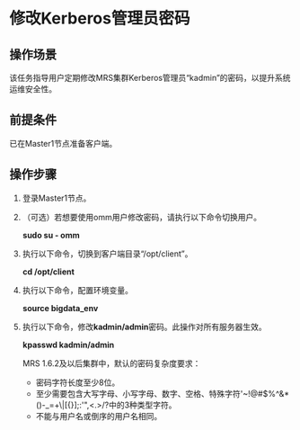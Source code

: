 # 修改Kerberos管理员密码<a name="ZH-CN_TOPIC_0174499492"></a>

## 操作场景<a name="zh-cn_topic_0040967542_section293727014453"></a>

该任务指导用户定期修改MRS集群Kerberos管理员“kadmin”的密码，以提升系统运维安全性。

## 前提条件<a name="zh-cn_topic_0040967542_section64718576144528"></a>

已在Master1节点准备客户端。

## 操作步骤<a name="zh-cn_topic_0040967542_section65388622144546"></a>

1.  登录Master1节点。
2.  （可选）若想要使用omm用户修改密码，请执行以下命令切换用户。

    **sudo su - omm**

3.  执行以下命令，切换到客户端目录“/opt/client”。

    **cd /opt/client**

4.  执行以下命令，配置环境变量。

    **source bigdata\_env**

5.  执行以下命令，修改**kadmin/admin**密码。此操作对所有服务器生效。

    **kpasswd kadmin/admin**

    MRS 1.6.2及以后集群中，默认的密码复杂度要求：

    -   密码字符长度至少8位。
    -   至少需要包含大写字母、小写字母、数字、空格、特殊字符'\~!@\#$%^&\*\(\)-\_=+\\|\[\{\}\];:'",<.\>/?中的3种类型字符。
    -   不能与用户名或倒序的用户名相同。


